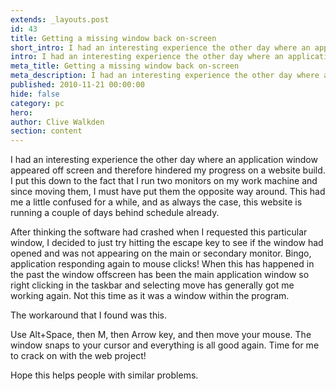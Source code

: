 ```yaml
---
extends: _layouts.post
id: 43
title: Getting a missing window back on-screen
short_intro: I had an interesting experience the other day where an application window appeared off screen and therefore hindered my progress on a website build.
intro: I had an interesting experience the other day where an application window appeared off screen and therefore hindered my progress on a website build.
meta_title: Getting a missing window back on-screen
meta_description: I had an interesting experience the other day where an application window appeared off screen and therefore hindered my progress on a website build.
published: 2010-11-21 00:00:00
hide: false
category: pc
hero:
author: Clive Walkden
section: content
---
```


I had an interesting experience the other day where an application window appeared off screen and therefore hindered my progress on a website build. I put this down to the fact that I run two monitors on my work machine and since moving them, I must have put them the opposite way around. This had me a little confused for a while, and as always the case, this website is running a couple of days behind schedule already.

After thinking the software had crashed when I requested this particular window, I decided to just try hitting the escape key to see if the window had opened and was not appearing on the main or secondary monitor. Bingo, application responding again to mouse clicks! When this has happened in the past the window offscreen has been the main application window so right clicking in the taskbar and selecting move has generally got me working again. Not this time as it was a window within the program.

The workaround that I found was this.

Use Alt+Space, then M, then Arrow key, and then move your mouse. The window snaps to your cursor and everything is all good again. Time for me to crack on with the web project!

Hope this helps people with similar problems.
